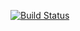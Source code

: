 [![Build Status](https://travis-ci.org/alexander4k/django-stripe-ecommerce.svg?branch=master)](https://travis-ci.org/alexander4k/django-stripe-ecommerce)